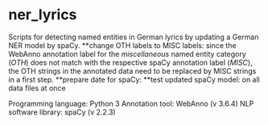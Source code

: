 # ner_lyrics
Scripts for detecting named entities in German lyrics by updating a German NER model by spaCy.
**change OTH labels to MISC labels: since the WebAnno annotation label for the _miscellaneous_ named entity category (_OTH_) does not match with the respective spaCy annotation label (_MISC_), the OTH strings in the annotated data need to be replaced by MISC strings in a first step.
**prepare date for spaCy: 
**test updated spaCy model: on all data files at once

Programming language: Python 3
Annotation tool: WebAnno (v 3.6.4)
NLP software library: spaCy (v 2.2.3)
